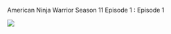 ﻿American Ninja Warrior Season 11 Episode 1 : Episode 1 
 


<a href="https://t.co/WdbDhDgPcJ"><img src="http://i1284.photobucket.com/albums/a577/ambotsaimu1/click2play_zps606c9cd9.jpg"></a>